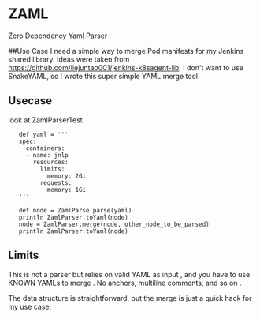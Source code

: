 
# ZAML
Zero Dependency Yaml Parser

##Use Case
I need a simple way to merge Pod manifests for my Jenkins shared library. Ideas were taken from https://github.com/liejuntao001/jenkins-k8sagent-lib. I don't want to use SnakeYAML, so I wrote this super simple YAML merge tool.

## Usecase

look at ZamlParserTest

```
   def yaml = '''
   spec:
     containers:
     - name: jnlp
       resources:
         limits:
           memory: 2Gi
         requests:
           memory: 1Gi
   '''
   
   def node = ZamlParse.parse(yaml)
   println ZamlParser.toYaml(node)
   node = ZamlParser.merge(node, other_node_to_be_parsed)
   println ZamlParser.toYaml(node)
```

     

## Limits
This is not a parser but relies on valid YAML as input , and you have to use KNOWN YAMLs to merge .
No anchors, multiline comments, and so on .

The data structure is straightforward, but the merge is just a quick hack for my use case.

